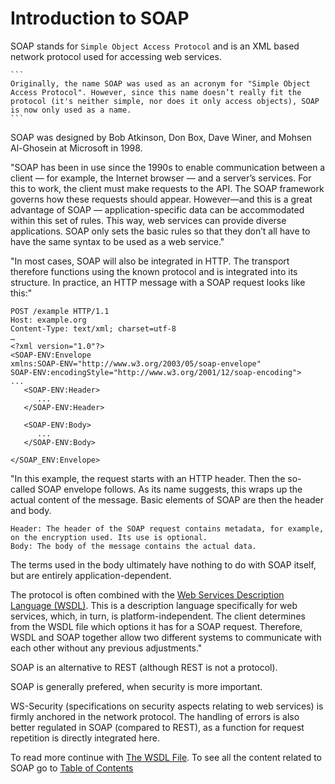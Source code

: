 # Introduction to SOAP

SOAP stands for `Simple Object Access Protocol` and is an XML based network protocol used for accessing web services. 

    ```
    Originally, the name SOAP was used as an acronym for "Simple Object Access Protocol". However, since this name doesn’t really fit the protocol (it's neither simple, nor does it only access objects), SOAP is now only used as a name.
    ```

SOAP was designed by Bob Atkinson, Don Box, Dave Winer, and Mohsen Al-Ghosein at Microsoft in 1998. 

"SOAP has been in use since the 1990s to enable communication between a client — for example, the Internet browser — and a server’s services. For this to work, the client must make requests to the API. The SOAP framework governs how these requests should appear. However—and this is a great advantage of SOAP — application-specific data can be accommodated within this set of rules. This way, web services can provide diverse applications. SOAP only sets the basic rules so that they don’t all have to have the same syntax to be used as a web service."

"In most cases, SOAP will also be integrated in HTTP. The transport therefore functions using the known protocol and is integrated into its structure. In practice, an HTTP message with a SOAP request looks like this:"


```
POST /example HTTP/1.1
Host: example.org
Content-Type: text/xml; charset=utf-8
…
<?xml version="1.0"?>
<SOAP-ENV:Envelope
xmlns:SOAP-ENV="http://www.w3.org/2003/05/soap-envelope"
SOAP-ENV:encodingStyle="http://www.w3.org/2001/12/soap-encoding">
...
   <SOAP-ENV:Header>
      ...
   </SOAP-ENV:Header>

   <SOAP-ENV:Body>
      ...
   </SOAP-ENV:Body>

</SOAP_ENV:Envelope>

```

"In this example, the request starts with an HTTP header. Then the so-called SOAP envelope follows. As its name suggests, this wraps up the actual content of the message. Basic elements of SOAP are then the header and body.

    Header: The header of the SOAP request contains metadata, for example, on the encryption used. Its use is optional.
    Body: The body of the message contains the actual data.

The terms used in the body ultimately have nothing to do with SOAP itself, but are entirely application-dependent.

The protocol is often combined with the [Web Services Description Language (WSDL)](3.The-WSDL-File.md). This is a description language specifically for web services, which, in turn, is platform-independent. The client determines from the WSDL file which options it has for a SOAP request. Therefore, WSDL and SOAP together allow two different systems to communicate with each other without any previous adjustments."

SOAP is an alternative to REST (although REST is not a protocol).

SOAP is generally prefered, when security is more important.

WS-Security (specifications on security aspects relating to web services) is firmly anchored in the network protocol. The handling of errors is also better regulated in SOAP (compared to REST), as a function for request repetition is directly integrated here.

To read more continue with [The WSDL File](3.The-WSDL-File.md).
To see all the content related to SOAP go to [Table of Contents](2.Table-of-Contents.md)